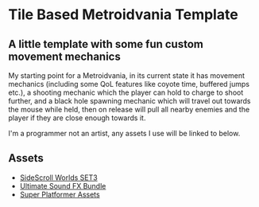 # Tile Based Metroidvania Template

## A little template with some fun custom movement mechanics
My starting point for a Metroidvania, in its current state it has movement mechanics (including some QoL features like coyote time, buffered jumps etc.), a shooting mechanic which the player can hold to charge to shoot further, and a black hole spawning mechanic which will travel out towards the mouse while held, then on release will pull all nearby enemies and the player if they are close enough towards it.

I'm a programmer not an artist, any assets I use will be linked to below.

## Assets
- [SideScroll Worlds SET3](https://assetstore.unity.com/packages/2d/environments/sidescroll-worlds-set3-206567)
- [Ultimate Sound FX Bundle](https://assetstore.unity.com/packages/audio/sound-fx/ultimate-sound-fx-bundle-151756)
- [Super Platformer Assets](https://assetstore.unity.com/packages/2d/environments/super-platformer-assets-42013)